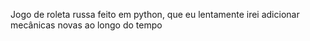 Jogo de roleta russa feito em python, que eu lentamente irei adicionar mecânicas novas ao longo do tempo
